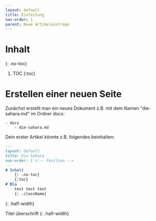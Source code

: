 ```yaml
---
layout: default
title: Einleitung 
nav-order: 1
parent: Neue Artikeleinträge
---
```

# Inhalt
{: .no-toc}
1. TOC
{:toc}

# Erstellen einer neuen Seite

Zunächst erstellt man ein neues Dokument z.B. mit dem Namen "die-sahara.md" im Ordner docs:
 
    - docs
        - die-sahara.md

Dein erster Artikel könnte z.B. folgendes beinhalten: 

```markdown
---
layout: default
title: Die Sahara
nav-order: 1 <!-- Position -->
---
# Inhalt 
    {: .no-toc}
    {:toc}
# Bla
    text text text
    {: .className}
```
{: .half-width}

Titel 
überschrift
{: .half-width}
